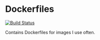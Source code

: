 # Dockerfiles

[![Build Status](https://travis-ci.org/ahawker/dockerfiles.svg?branch=master)](https://travis-ci.org/ahawker/dockerfiles)

Contains Dockerfiles for images I use often.
